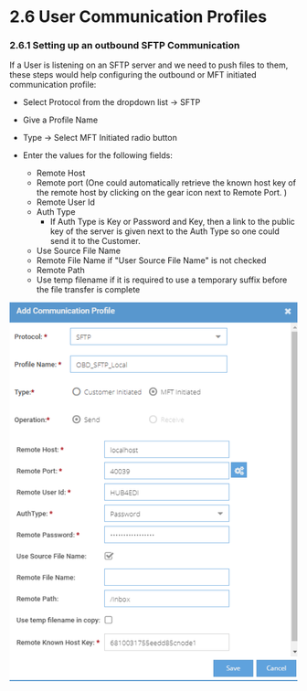 # 2.6 User Communication Profiles

### 2.6.1 Setting up an outbound SFTP Communication

If a User is listening on an SFTP server and we need to push files to them, these steps would help configuring the outbound or MFT initiated communication profile:

* Select Protocol from the dropdown list -&gt; SFTP
* Give a Profile Name
* Type -&gt; Select MFT Initiated radio button
* Enter the values for the following fields:

  * Remote Host
  * Remote port \(One could automatically retrieve the known host key of the remote host by clicking on the gear icon next to Remote Port. \)
  * Remote User Id
  * Auth Type
    * If Auth Type is Key or Password and Key, then a link to the public key of the server is given next to the Auth Type so one could send it to the Customer.
  * Use Source File Name
  * Remote File Name if "User Source File Name" is not checked
  * Remote Path
  * Use temp filename if it is required to use a temporary suffix before the file transfer is complete

![](../.gitbook/assets/image%20%289%29.png)

